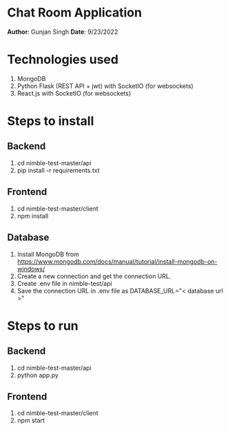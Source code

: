 # Chat Room Application 

**Author**: Gunjan Singh
**Date**: 9/23/2022

# Technologies used

 1. MongoDB
 2. Python Flask (REST API + jwt) with SocketIO (for websockets)
 3. React.js with SocketIO (for websockets)

# Steps to install
## Backend

 1. cd nimble-test-master/api
 2. pip install -r requirements.txt

## Frontend

 1. cd nimble-test-master/client
 2. npm install

## Database

 1. Install MongoDB from https://www.mongodb.com/docs/manual/tutorial/install-mongodb-on-windows/ 
 2. Create a new connection and get the connection URL.
 3. Create .env file in nimble-test/api
 4. Save the connection URL in .env file as DATABASE_URL="< database url >"

# Steps to run
## Backend

 1. cd nimble-test-master/api
 2. python app.py
 
 ## Frontend
 
 1. cd nimble-test-master/client
 2. npm start
